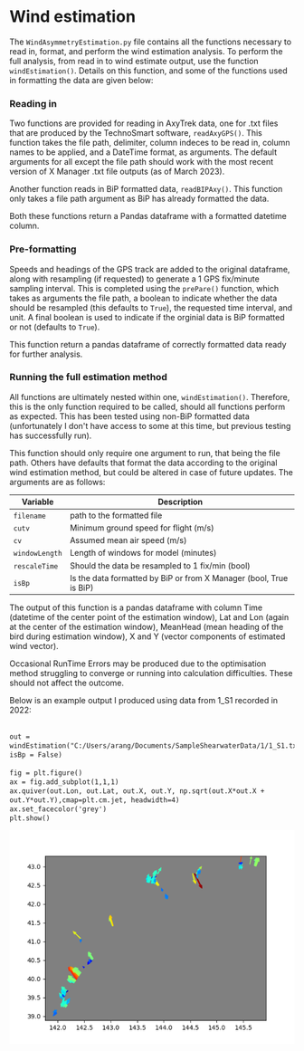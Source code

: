 # Wind estimation

The `WindAsymmetryEstimation.py` file contains all the functions necessary to read in, format, and perform the wind estimation analysis. To perform the full analysis, from read in to wind estimate output, use the function `windEstimation()`. Details on this function, and some of the functions used in formatting the data are given below:

### Reading in

Two functions are provided for reading in AxyTrek data, one for .txt files that are produced by the TechnoSmart software, `readAxyGPS()`. This function takes the file path, delimiter, column indeces to be read in, column names to be applied, and a DateTime format, as arguments. The default arguments for all except the file path should work with the most recent version of X Manager .txt file outputs (as of March 2023).

Another function reads in BiP formatted data, `readBIPAxy()`. This function only takes a file path argument as BiP has already formatted the data.

Both these functions return a Pandas dataframe with a formatted datetime column.

### Pre-formatting

Speeds and headings of the GPS track are added to the original dataframe, along with resampling (if requested) to generate a 1 GPS fix/minute sampling interval. This is completed using the `prePare()` function, which takes as arguments the file path, a boolean to indicate whether the data should be resampled (this defaults to `True`), the requested time interval, and unit. A final boolean is used to indicate if the orginial data is BiP formatted or not (defaults to `True`).

This function return a pandas dataframe of correctly formatted data ready for further analysis.

### Running the full estimation method

All functions are ultimately nested within one, `windEstimation()`. Therefore, this is the only function required to be called, should all functions perform as expected. This has been tested using non-BiP formatted data (unfortunately I don't have access to some at this time, but previous testing has successfully run).

This function should only require one argument to run, that being the file path. Others have defaults that format the data according to the original wind estimation method, but could be altered in case of future updates. The arguments are as follows:

| Variable | Description |
| ---------- | --------------------------- |
| `filename` | path to the formatted file |
| `cutv` | Minimum ground speed for flight (m/s) |
| `cv` | Assumed mean air speed (m/s) |
| `windowLength` | Length of windows for model (minutes) |
| `rescaleTime` | Should the data be resampled to 1 fix/min (bool) |
| `isBp` | Is the data formatted by BiP or from X Manager (bool, True is BiP) |

The output of this function is a pandas dataframe with column Time (datetime of the center point of the estimation window), Lat and Lon (again at the center of the estimation window), MeanHead (mean heading of the bird during estimation window), X and Y (vector components of estimated wind vector).

Occasional RunTime Errors may be produced due to the optimisation method struggling to converge or running into calculation difficulties. These should not affect the outcome.

Below is an example output I produced using data from 1_S1 recorded in 2022:

```import matplotlib.pyplot as plt

out = windEstimation("C:/Users/arang/Documents/SampleShearwaterData/1/1_S1.txt", isBp = False)

fig = plt.figure()
ax = fig.add_subplot(1,1,1)
ax.quiver(out.Lon, out.Lat, out.X, out.Y, np.sqrt(out.X*out.X + out.Y*out.Y),cmap=plt.cm.jet, headwidth=4) 
ax.set_facecolor('grey')
plt.show()
```

<img src="ExampleOutput1_S1.png"
     alt="Output vector plot"
     style="float: left; margin-right: 10px;" />